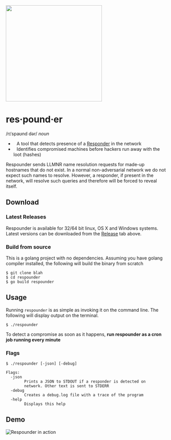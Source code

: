<img src="https://i.imgur.com/o1Gya0D.png" width=300px />

# res·pound·er
   <span>/rɪˈspaʊnd dər/</span></span>
   <i>noun</i>
   <ul>
   <li>
   <div style="margin-left:10px; display:inline;">
   A tool that detects presence of a <a href=https://github.com/SpiderLabs/Responder>Responder</a> in the network
   </div>
   </li>
   <li>
   <div style="margin-left:10px; display:inline;">
   Identifies compromised machines before hackers run away with the loot (hashes)
   </div>
   </li>
   </ul>

   Respounder sends LLMNR name resolution requests for made-up hostnames that do not exist.
   In a normal non-adversarial network we do not expect such names to resolve.
   However, a responder, if present in the network, will resolve such queries
   and therefore will be forced to reveal itself.

## Download

### Latest Releases
Respounder is available for 32/64 bit linux, OS X and Windows systems.
Latest versions can be downloaded from the [Release](https://github.com/codeexpress/respounder/releases) tab above.

### Build from source
This is a golang project with no dependencies. Assuming you have golang compiler installed,
the following will build the binary from scratch
```
$ git clone blah
$ cd respounder
$ go build respounder
```

## Usage

Running `respounder` is as simple as invoking it on the command line.
The following will display output on the terminal.
```
$ ./respounder
```
To detect a compromise as soon as it happens, **run respounder as a cron job running every minute**

### Flags

```
$ ./respounder [-json] [-debug]

Flags:
  -json
        Prints a JSON to STDOUT if a responder is detected on
        network. Other text is sent to STDERR
  -debug
        Creates a debug.log file with a trace of the program
  -help
        Displays this help
```

## Demo
![Respounder in action](https://i.imgur.com/ymcDRnJ.gif)


